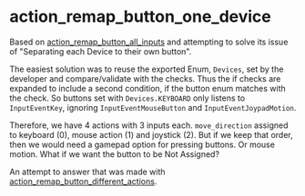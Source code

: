 # action_remap_button_one_device

Based on [action_remap_button_all_inputs](https://github.com/goodguyplayer/Godot-4.0-RemapButtonStudy/tree/main/Menu/remappers/action_remap_button_all_inputs) and attempting to solve its issue of "Separating each Device to their own button". 

The easiest solution was to reuse the exported Enum, `Devices`, set by the developer and compare/validate with the checks. Thus the if checks are expanded to include a second condition, if the button enum matches with the check. So buttons set with `Devices.KEYBOARD` only listens to `InputEventKey`, ignoring `InputEventMouseButton` and `InputEventJoypadMotion`.

Therefore, we have 4 actions with 3 inputs each. `move_direction` assigned to keyboard (0), mouse action (1) and joystick (2). But if we keep that order, then we would need a gamepad option for pressing buttons. Or mouse motion. What if we want the button to be Not Assigned?

An attempt to answer that was made with [action_remap_button_different_actions](https://github.com/goodguyplayer/Godot-4.0-RemapButtonStudy/tree/main/Menu/remappers/action_remap_button_possible_null).